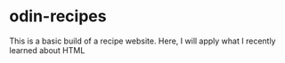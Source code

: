 # odin-recipes

This is a basic build of a recipe website. Here, I will apply what I recently learned about HTML
